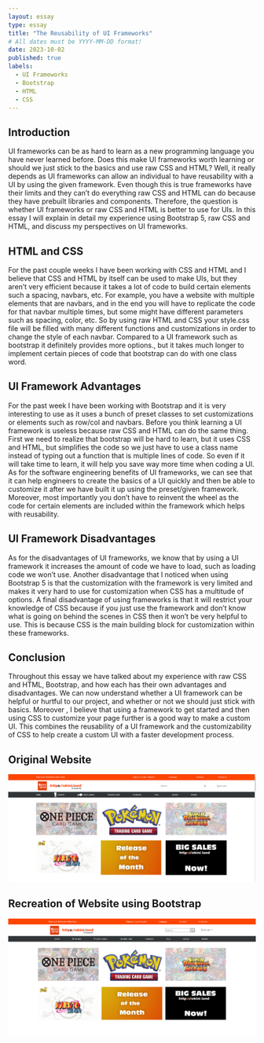 ```yaml
---
layout: essay
type: essay
title: "The Reusability of UI Frameworks"
# All dates must be YYYY-MM-DD format!
date: 2023-10-02
published: true
labels:
  - UI Frameworks
  - Bootstrap
  - HTML
  - CSS
---
```

## Introduction
UI frameworks can be as hard to learn as a new programming language you have never learned before. Does this make UI frameworks worth learning or should we just stick to the basics and use raw CSS and HTML? Well, it really depends as UI frameworks can allow an individual to have reusability with a UI by using the given framework. Even though this is true frameworks have their limits and they can’t do everything raw CSS and HTML can do because they have prebuilt libraries and components. Therefore, the question is whether UI frameworks or raw CSS and HTML is better to use for UIs. In this essay I will explain in detail my experience using Bootstrap 5, raw CSS and HTML, and discuss my perspectives on UI frameworks.

## HTML and CSS
For the past couple weeks I have been working with CSS and HTML and I believe that CSS and HTML by itself can be used to make UIs, but they aren’t very efficient because it takes a lot of code to build certain elements such a spacing, navbars, etc. For example, you have a website with multiple elements that are navbars, and in the end you will have to replicate the code for that navbar multiple times, but some might have different parameters such as spacing, color, etc. So by using raw HTML and CSS your style.css file will be filled with many different functions and customizations in order to change the style of each navbar. Compared to a UI framework such as bootstrap it definitely provides more options., but it takes much longer to implement certain pieces of code that bootstrap can do with one class word.

## UI Framework Advantages
For the past week I have been working with Bootstrap and it is very interesting to use as it uses a bunch of preset classes to set customizations or elements such as row/col and navbars. Before you think learning a UI framework is useless because raw CSS and HTML can do the same thing. First we need to realize that bootstrap will be hard to learn, but it uses CSS and HTML, but simplifies the code so we just have to use a class name instead of typing out a function that is multiple lines of code. So even if it will take time to learn, it will help you save way more time when coding a UI. As for the software engineering benefits of UI frameworks, we can see that it can help engineers to create the basics of a UI quickly and then be able to customize it after we have built it up using the preset/given framework. Moreover,  most importantly you don’t have to reinvent the wheel as the code for certain elements are included within the framework which helps with reusability. 

## UI Framework Disadvantages
As for the disadvantages of UI frameworks, we know that by using a UI framework it increases the amount of code we have to load, such as loading code we won’t use. Another disadvantage that I noticed when using Bootstrap 5 is that the customization with the framework is very limited and makes it very hard to use for customization when CSS has a multitude of options. A final disadvantage of using frameworks is that it will restrict your knowledge of CSS because if you just use the framework and don’t know what is going on behind the scenes in CSS then it won’t be very helpful to use. This is because CSS is the main building block for customization within these frameworks. 

## Conclusion
Throughout this essay we have talked about my experience with raw CSS and HTML, Bootstrap, and how each has their own advantages and disadvantages. We can now understand whether a UI framework can be helpful or hurtful to our project, and whether or not we should just stick with basics. Moreover , I believe that using a framework to get started and then using CSS to customize your page further is a good way to make a custom UI. This combines the reusability of a UI framework and the customizability of CSS to help create a custom UI with a faster development process. 


## Original Website
<img width="600px" class="rounded mx-auto d-block" src="../img/Okinio.png">

## Recreation of Website using Bootstrap
<img width="600px" class="rounded mx-auto d-block" src="../img/Okinir.png">

